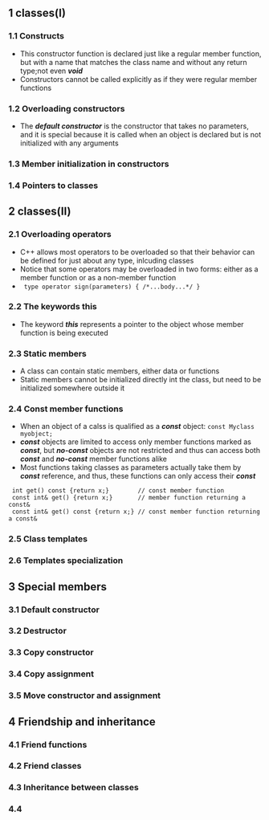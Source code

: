 ## 1 classes(I)

### 1.1 Constructs
* This constructor function is declared just like a regular member function, but with a name that matches the class name and without any return type;not even ***void***
* Constructors cannot be called explicitly as if they were regular member functions

### 1.2 Overloading constructors
* The ***default constructor*** is the constructor that takes no parameters, and it is special because it is called when an object is declared but is not initialized with any arguments
  
### 1.3 Member initialization in constructors
 
### 1.4 Pointers to classes

## 2 classes(II)

### 2.1 Overloading operators
* C++ allows most operators to be overloaded so that their behavior can be defined for just about any type, inlcuding classes 
* Notice that some operators may be overloaded in two forms: either as a member function or as a non-member function 
* ` type operator sign(parameters) { /*...body...*/ }`

### 2.2 The keywords this
* The keyword ***this*** represents a pointer to the object whose member function is being executed

### 2.3 Static members
* A class can contain static members, either data or functions
* Static members cannot be initialized directly int the class, but need to be initialized somewhere outside it

### 2.4 Const member functions
* When an object of a calss is qualified as a ***const*** object:
` const Myclass myobject; `
* ***const*** objects are limited to access only member functions marked as ***const***, but ***no-const*** objects are not restricted and thus can access both ***const*** and ***no-const*** member functions alike
* Most functions taking classes as parameters actually take them by ***const*** reference, and thus, these functions can only access their ***const***

```
 int get() const {return x;}        // const member function
 const int& get() {return x;}       // member function returning a const&
 const int& get() const {return x;} // const member function returning a const&
```

### 2.5 Class templates

### 2.6 Templates specialization

## 3 Special members

### 3.1 Default constructor
### 3.2 Destructor
### 3.3 Copy constructor
### 3.4 Copy assignment
### 3.5 Move constructor and assignment 

## 4 Friendship and inheritance

### 4.1 Friend functions
### 4.2 Friend classes
### 4.3 Inheritance between classes
### 4.4 